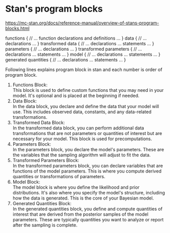 
# Stan's program blocks 

https://mc-stan.org/docs/reference-manual/overview-of-stans-program-blocks.html

functions {
  // ... function declarations and definitions ...
}
data {
  // ... declarations ...
}
transformed data {
   // ... declarations ... statements ...
}
parameters {
   // ... declarations ...
}
transformed parameters {
   // ... declarations ... statements ...
}
model {
   // ... declarations ... statements ...
}
generated quantities {
   // ... declarations ... statements ...
}

Following lines explains program block in stan and each number is order of program block.

1. Functions Block:  
This block is used to define custom functions that you may need in your model. It's optional and is placed at the beginning if needed.
2. Data Block:  
In the data block, you declare and define the data that your model will use. This includes observed data, constants, and any data-related transformations.
3. Transformed Data Block:  
In the transformed data block, you can perform additional data transformations that are not parameters or quantities of interest but are necessary for your model. This block is used for precomputations.
4. Parameters Block:  
In the parameters block, you declare the model's parameters. These are the variables that the sampling algorithm will adjust to fit the data.
5. Transformed Parameters Block:  
In the transformed parameters block, you can declare variables that are functions of the model parameters. This is where you compute derived quantities or transformations of parameters.
6. Model Block:  
The model block is where you define the likelihood and prior distributions. It's also where you specify the model's structure, including how the data is generated. This is the core of your Bayesian model.
7. Generated Quantities Block:  
In the generated quantities block, you define and compute quantities of interest that are derived from the posterior samples of the model parameters. These are typically quantities you want to analyze or report after the sampling is complete.

